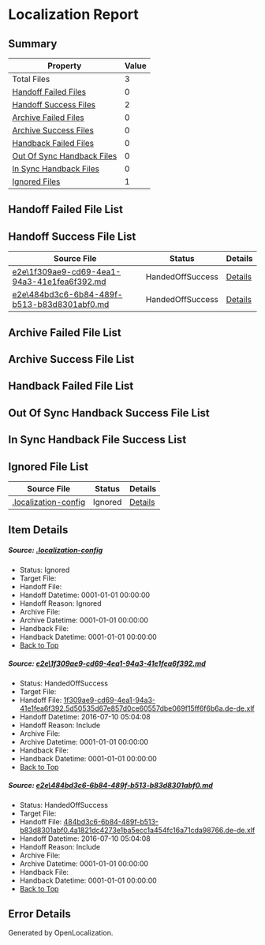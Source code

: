 # <a name='report-top'></a> Localization Report

## Summary
 Property | Value 
 -------- | ----- 
 Total Files | 3
[ Handoff Failed Files ](#handoff-failed-list)| 0
[ Handoff Success Files ](#handoff-success-list)| 2
[ Archive Failed Files ](#archive-failed-list)| 0
[ Archive Success Files ](#archive-success-list)| 0
[ Handback Failed Files ](#handback-failed-list)| 0
[ Out Of Sync Handback Files ](#outofsync-handback-success-list)| 0
[ In Sync Handback Files ](#insync-handback-success-list)| 0
[ Ignored Files ](#ignored-list)| 1

## <a name='handoff-failed-list'></a> Handoff Failed File List

## <a name='handoff-success-list'></a> Handoff Success File List
 Source File | Status | Details 
 ----------- | ------ | ------- 
 [e2e\1f309ae9-cd69-4ea1-94a3-41e1fea6f392.md](https://github.com/OpenLocalizationTestOrg/oltest/blob/257b75d2e413dc31d70fc4877767d59504f2e94c/e2e/1f309ae9-cd69-4ea1-94a3-41e1fea6f392.md) | HandedOffSuccess | [Details](#08ffe6e5b68e632f038b1ac87141c21875238dd41)
 [e2e\484bd3c6-6b84-489f-b513-b83d8301abf0.md](https://github.com/OpenLocalizationTestOrg/oltest/blob/257b75d2e413dc31d70fc4877767d59504f2e94c/e2e/484bd3c6-6b84-489f-b513-b83d8301abf0.md) | HandedOffSuccess | [Details](#cd9dfcfee8fe4d47ee7db942ad009fc91174fc592)

## <a name='archive-failed-list'></a> Archive Failed File List

## <a name='archive-success-list'></a> Archive Success File List

## <a name='handback-failed-list'></a> Handback Failed File List

## <a name='outofsync-handback-success-list'></a> Out Of Sync Handback Success File List

## <a name='insync-handback-success-list'></a> In Sync Handback File Success List

## <a name='ignored-list'></a> Ignored File List
 Source File | Status | Details 
 ----------- | ------ | ------- 
 [.localization-config](https://github.com/OpenLocalizationTestOrg/oltest/blob/257b75d2e413dc31d70fc4877767d59504f2e94c/.localization-config) | Ignored | [Details](#3d4f252ac210baf56311d7e97dcc2db10974dbd20)

## Item Details
##### <a name='3d4f252ac210baf56311d7e97dcc2db10974dbd20'></a> Source: [.localization-config](https://github.com/OpenLocalizationTestOrg/oltest/blob/257b75d2e413dc31d70fc4877767d59504f2e94c/.localization-config)
* Status: Ignored
* Target File: 
* Handoff File: 
* Handoff Datetime: 0001-01-01 00:00:00
* Handoff Reason: Ignored
* Archive File: 
* Archive Datetime: 0001-01-01 00:00:00
* Handback File: 
* Handback Datetime: 0001-01-01 00:00:00
* [Back to Top](#report-top)

##### <a name='08ffe6e5b68e632f038b1ac87141c21875238dd41'></a> Source: [e2e\1f309ae9-cd69-4ea1-94a3-41e1fea6f392.md](https://github.com/OpenLocalizationTestOrg/oltest/blob/257b75d2e413dc31d70fc4877767d59504f2e94c/e2e/1f309ae9-cd69-4ea1-94a3-41e1fea6f392.md)
* Status: HandedOffSuccess
* Target File: 
* Handoff File: [1f309ae9-cd69-4ea1-94a3-41e1fea6f392.5d50535d67e857d0ce60557dbe069f15ff6f6b6a.de-de.xlf](https://github.com/OpenLocalizationTestOrg/olhandoff-e2e/blob/623be7376fb731da4a23fbb35cb89aeeb863eb90/ol-handoff/OpenLocalizationTestOrg/oltest-dede-fly/ci/ht/1f309ae9-cd69-4ea1-94a3-41e1fea6f392.5d50535d67e857d0ce60557dbe069f15ff6f6b6a.de-de.xlf)
* Handoff Datetime: 2016-07-10 05:04:08
* Handoff Reason: Include
* Archive File: 
* Archive Datetime: 0001-01-01 00:00:00
* Handback File: 
* Handback Datetime: 0001-01-01 00:00:00
* [Back to Top](#report-top)

##### <a name='cd9dfcfee8fe4d47ee7db942ad009fc91174fc592'></a> Source: [e2e\484bd3c6-6b84-489f-b513-b83d8301abf0.md](https://github.com/OpenLocalizationTestOrg/oltest/blob/257b75d2e413dc31d70fc4877767d59504f2e94c/e2e/484bd3c6-6b84-489f-b513-b83d8301abf0.md)
* Status: HandedOffSuccess
* Target File: 
* Handoff File: [484bd3c6-6b84-489f-b513-b83d8301abf0.4a1821dc4273e1ba5ecc1a454fc16a71cda98766.de-de.xlf](https://github.com/OpenLocalizationTestOrg/olhandoff-e2e/blob/623be7376fb731da4a23fbb35cb89aeeb863eb90/ol-handoff/OpenLocalizationTestOrg/oltest-dede-fly/ci/ht/484bd3c6-6b84-489f-b513-b83d8301abf0.4a1821dc4273e1ba5ecc1a454fc16a71cda98766.de-de.xlf)
* Handoff Datetime: 2016-07-10 05:04:08
* Handoff Reason: Include
* Archive File: 
* Archive Datetime: 0001-01-01 00:00:00
* Handback File: 
* Handback Datetime: 0001-01-01 00:00:00
* [Back to Top](#report-top)


## Error Details

Generated by OpenLocalization.

